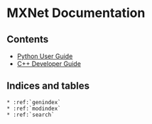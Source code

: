 MXNet Documentation
===================

Contents
--------
* [Python User Guide](python/python_guide.md)
* [C++ Developer Guide](cpp/cpp_guide.md)

Indices and tables
------------------

```eval_rst
* :ref:`genindex`
* :ref:`modindex`
* :ref:`search`
```
